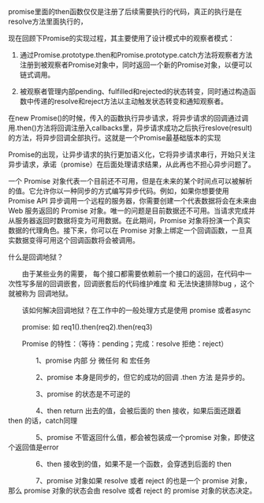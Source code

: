 promise里面的then函数仅仅是注册了后续需要执行的代码，真正的执行是在resolve方法里面执行的，

现在回顾下Promise的实现过程，其主要使用了设计模式中的观察者模式：
 
1. 通过Promise.prototype.then和Promise.prototype.catch方法将观察者方法注册到被观察者Promise对象中，同时返回一个新的Promise对象，以便可以链式调用。

2. 被观察者管理内部pending、fulfilled和rejected的状态转变，同时通过构造函数中传递的resolve和reject方法以主动触发状态转变和通知观察者。


在new Promise()的时候，传入的函数执行异步请求，将异步请求的回调通过调用.then()方法将回调注册入callbacks里，异步请求成功之后执行reslove(result)的方法，将异步回调全部执行。这就是一个Promise最基础版本的实现


Promise的出现，让异步请求的执行更加语义化，它将异步请求串行，开始只关注异步请求，承诺（promise）在后面处理请求结果，从此再也不担心异步问题了。


一个 Promise 对象代表一个目前还不可用，但是在未来的某个时间点可以被解析的值。它允许你以一种同步的方式编写异步代码。例如，如果你想要使用 Promise API 异步调用一个远程的服务器，你需要创建一个代表数据将会在未来由 Web 服务返回的 Promise 对象。唯一的问题是目前数据还不可用。当请求完成并从服务器返回时数据将变为可用数据。在此期间，Promise 对象将扮演一个真实数据的代理角色。接下来，你可以在 Promise 对象上绑定一个回调函数，一旦真实数据变得可用这个回调函数将会被调用。


什么是回调地狱？

　　由于某些业务的需要， 每个接口都需要依赖前一个接口的返回，在代码中一次性写多层的回调嵌套，回调嵌套后的代码维护难度 和 无法快速排除bug ，这个就被称为 回调地狱。

　　该如何解决回调地狱？在工作中的一般处理方式是使用 promise 或者async

　　promise: 如 req1().then(req2).then(req3)

　　Promise 的特性：（等待：pending；完成：resolve   拒绝：reject）

　　　　1、promise 内部 分 微任何 和 宏任务　

　　　　2、promise 本身是同步的，但它的成功的回调 .then 方法 是异步的。

　　　　3、promise 的状态是不可逆的

　　　　4、then return 出去的值，会被后面的 then 接收，如果后面还跟着 then 的话，catch同理

　　　　5、promise 不管返回什么值，都会被包装成一个promise 对象，即使这个返回值是error

　　　　6、then 接收到的值，如果不是一个函数，会穿透到后面的 then

　　　　7、promise 对象如果 resolve 或者 reject 的也是一个 promise 对象，那么 promise 对象的状态会由 resolve 或者 reject 的 promise 对象的状态决定。